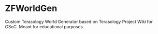 # ZFWorldGen
Custom Terasology World Generator based on Terasology Project Wiki for GSoC. Meant for educational purposes
